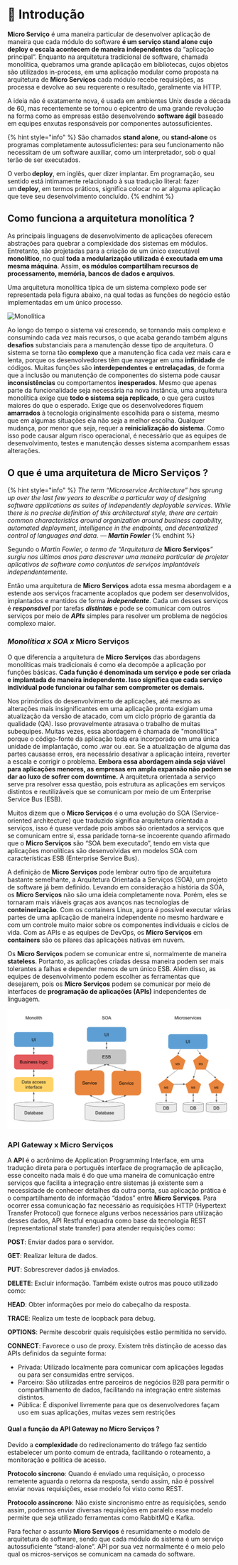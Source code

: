 # 📗 Introdução

**Micro Serviço** é uma maneira particular de desenvolver aplicação de maneira que cada módulo do software **é um serviço stand alone cujo deploy e escala acontecem de maneira independentes** da “aplicação principal”. Enquanto na arquitetura tradicional de software, chamada monolítica, quebramos uma grande aplicação em bibliotecas, cujos objetos são utilizados in-process, em uma aplicação modular como proposta na arquitetura de **Micro Serviços** cada módulo recebe requisições, as processa e devolve ao seu requerente o resultado, geralmente via HTTP.

A ideia não é exatamente nova, é usada em ambientes Unix desde a década de 60, mas recentemente se tornou o epicentro de uma grande revolução na forma como as empresas estão desenvolvendo **software ágil** baseado em equipes enxutas responsáveis por componentes autossuficientes.

{% hint style="info" %}
São chamados **stand alone**, ou **stand-alone** os programas completamente autossuficientes: para seu funcionamento não necessitam de um software auxiliar, como um interpretador, sob o qual terão de ser executados. 

O verbo **deploy**, em inglês, quer dizer implantar. Em programação, seu sentido está intimamente relacionado à sua tradução literal: fazer um **deploy**, em termos práticos, significa colocar no ar alguma aplicação que teve seu desenvolvimento concluído.
{% endhint %}

## **Como funciona a arquitetura monolítica ?**

As principais linguagens de desenvolvimento de aplicações oferecem abstrações para quebrar a complexidade dos sistemas em módulos. Entretanto, são projetadas para a criação de um único executável **monolítico**, no qual **toda a modularização utilizada é executada em uma mesma máquina**. Assim, **os módulos compartilham recursos de processamento, memória, bancos de dados e arquivos**.&#x20;

Uma arquitetura monolítica típica de um sistema complexo pode ser representada pela figura abaixo, na qual todas as funções do negócio estão implementadas em um único processo.&#x20;

![Monolítica](http://www.opus-software.com.br/wp-content/uploads/2017/02/micro-servicos-arquitetura-monolitica.png)

Ao longo do tempo o sistema vai crescendo, se tornando mais complexo e consumindo cada vez mais recursos, o que acaba gerando também alguns **desafios** substanciais para a manutenção desse tipo de arquitetura. O sistema se torna tão **complexo** que a manutenção fica cada vez mais cara e lenta, porque os desenvolvedores têm que navegar em uma **infinidade** de códigos. Muitas funções são **interdependentes** e **entrelaçadas**, de forma que a inclusão ou manutenção de componentes do sistema pode causar **inconsistências** ou comportamentos **inesperados**. Mesmo que apenas parte da funcionalidade seja necessária na nova instância, uma arquitetura monolítica exige que **todo o sistema seja replicado**, o que gera custos maiores do que o esperado.  Exige que os desenvolvedores fiquem **amarrados** à tecnologia originalmente escolhida para o sistema, mesmo que em algumas situações ela não seja a melhor escolha. Qualquer mudança, por menor que seja, requer a **reinicialização do sistema**. Como isso pode causar algum risco operacional, é necessário que as equipes de desenvolvimento, testes e manutenção desses sistema acompanhem essas alterações. &#x20;

## O que é uma arquitetura de **Micro Serviços** ? <a href="#0314" id="0314"></a>

{% hint style="info" %}
_The term “Microservice Architecture” has sprung up over the last few years to describe a particular way of designing software applications as suites of independently deployable services. While there is no precise definition of this architectural style, there are certain common characteristics around organization around business capability, automated deployment, intelligence in the endpoints, and decentralized control of languages and data. — **Martin Fowler**_
{% endhint %}

Segundo o _Martin Fowler, o termo de “Arquitetura de_ **Micro Serviços**_” surgiu nos últimos anos para descrever uma maneira particular de projetar aplicativos de software como conjuntos de serviços implantáveis ​​independentemente._

Então uma arquitetura de **Micro Serviços** adota essa mesma abordagem e a estende aos serviços fracamente acoplados que podem ser desenvolvidos, implantados e mantidos de forma _**independente**_. Cada um desses serviços é _**responsável**_ por tarefas _**distintas**_ e pode se comunicar com outros serviços por meio de _**APIs**_ simples para resolver um problema de negócios complexo maior.

### _Monolítica x SOA x_ **Micro Serviços**&#x20;

O que diferencia a arquitetura de **Micro Serviços** das abordagens monolíticas mais tradicionais é como ela decompõe a aplicação por funções básicas. **Cada função é denominada um serviço e pode ser criada e implantada de maneira independente. Isso significa que cada serviço individual pode funcionar ou falhar sem comprometer os demais.**

Nos primórdios do desenvolvimento de aplicações, até mesmo as alterações mais insignificantes em uma aplicação pronta exigiam uma atualização da versão de atacado, com um ciclo próprio de garantia da qualidade (QA). Isso provavelmente atrasava o trabalho de muitas subequipes. Muitas vezes, essa abordagem é chamada de "monolítica" porque o código-fonte da aplicação toda era incorporado em uma única unidade de implantação, como .war ou .ear. Se a atualização de alguma das partes causasse erros, era necessário desativar a aplicação inteira, reverter a escala e corrigir o problema. **Embora essa abordagem ainda seja viável para aplicações menores, as empresas em ampla expansão não podem se dar ao luxo de sofrer com downtime.** A arquitetura orientada a serviço serve pra resolver essa questão, pois estrutura as aplicações em serviços distintos e reutilizáveis que se comunicam por meio de um Enterprise Service Bus (ESB).

Muitos dizem que o **Micro Serviços** é o uma evolução do SOA (Service-oriented architecture) que traduzido significa arquitetura orientada a serviços, isso é quase verdade pois ambos são orientados a serviços que se comunicam entre si, essa paridade torna-se incoerente quando afirmado que o **Micro Serviços** são “SOA bem executado”, tendo em vista que aplicações monolíticas são desenvolvidas em modelos SOA com características ESB (Enterprise Service Bus).

A definição de **Micro Serviços** pode lembrar outro tipo de arquitetura bastante semelhante, a Arquitetura Orientada a Serviços (SOA), um projeto de software já bem definido. Levando em consideração a história da SOA, os **Micro Serviços** não são uma ideia completamente nova. Porém, eles se tornaram mais viáveis graças aos avanços nas tecnologias de **conteinerização**. Com os containers Linux, agora é possível executar várias partes de uma aplicação de maneira independente no mesmo hardware e com um controle muito maior sobre os componentes individuais e ciclos de vida. Com as APIs e as equipes de DevOps, os **Micro Serviços** em **containers** são os pilares das aplicações nativas em nuvem.

Os **Micro Serviços** podem se comunicar entre si, normalmente de maneira **stateless**. Portanto, as aplicações criadas dessa maneira podem ser mais tolerantes a falhas e depender menos de um único ESB. Além disso, as equipes de desenvolvimento podem escolher as ferramentas que desejarem, pois os **Micro Serviços** podem se comunicar por meio de interfaces de **programação de aplicações (APIs)** independentes de linguagem.

![Diagrama Arquitetura](.gitbook/assets/image.png)

### API Gateway x **Micro Serviços**&#x20;

A **API** é o acrônimo de Application Programming Interface, em uma tradução direta para o português interface de programação de aplicação, esse conceito nada mais é do que uma maneira de comunicação entre serviços que facilita a integração entre sistemas já existente sem a necessidade de conhecer detalhes da outra ponta, sua aplicação prática é o compartilhamento de informação “dados” entre **Micro Serviços**. Para ocorrer essa comunicação faz necessário as requisições HTTP (Hypertext Transfer Protocol) que fornece alguns verbos necessários para utilização desses dados, API Restful enquadra como base da tecnologia REST (representational state transfer) para atender requisições como:&#x20;

**POST**: Enviar dados para o servidor.&#x20;

**GET**: Realizar leitura de dados.&#x20;

**PUT**: Sobrescrever dados já enviados.&#x20;

**DELETE**: Excluir informação. Também existe outros mas pouco utilizado como:&#x20;

**HEAD**: Obter informações por meio do cabeçalho da resposta.&#x20;

**TRACE**: Realiza um teste de loopback para debug.&#x20;

**OPTIONS**: Permite descobrir quais requisições estão permitida no servido.&#x20;

**CONNECT**: Favorece o uso de proxy. Existem três distinção de acesso das APIs definidos da seguinte forma:&#x20;

* Privada: Utilizado localmente para comunicar com aplicações legadas ou para ser consumidas entre serviços.&#x20;
* Parceiro: São utilizadas entre parceiros de negócios B2B para permitir o compartilhamento de dados, facilitando na integração entre sistemas distintos.
* Pública: É disponível livremente para que os desenvolvedores façam uso em suas aplicações, muitas vezes sem restrições

#### Qual a função da API Gateway no **Micro Serviços** ?

Devido a **complexidade** do redirecionamento do tráfego faz sentido estabelecer um ponto comum de entrada, facilitando o roteamento, a monitoração e politica de acesso.

**Protocolo síncrono**: Quando é enviado uma requisição, o processo remetente aguarda o retorna da resposta, sendo assim, não é possível enviar novas requisições, esse modelo foi visto como REST.&#x20;

**Protocolo assíncrono**: Não existe sincronismo entre as requisições, sendo assim, podemos enviar diversas requisições em paralelo esse modelo permite que seja utilizado ferramentas como RabbitMQ e Kafka.&#x20;

Para fechar o assunto **Micro Serviços** é resumidamente o modelo de arquitetura de software, sendo que cada módulo do sistema é um serviço autossuficiente “stand-alone”. API por sua vez normalmente é o meio pelo qual os micros-serviços se comunicam na camada do software.
